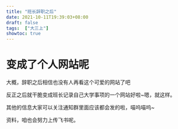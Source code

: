 ```yaml
---
title: "班长辞职之后"
date: 2021-10-11T19:39:03+08:00
draft: false
tags:  ["大三上"]
showtoc: true
---
```


# 变成了个人网站呢

大概，辞职之后相信也没有人再看这个可爱的网站了吧

反正之后就干脆变成班长记录自己大学事项的一个网站好啦~嗯，就这样。

其他的信息大家可以关注通知群里面应该都会发的啦，喵呜喵呜~

资料，咱也会努力上传飞书呢。